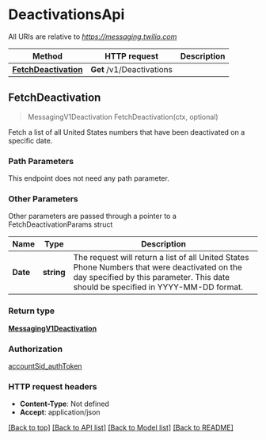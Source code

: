 # DeactivationsApi

All URIs are relative to *https://messaging.twilio.com*

Method | HTTP request | Description
------------- | ------------- | -------------
[**FetchDeactivation**](DeactivationsApi.md#FetchDeactivation) | **Get** /v1/Deactivations | 



## FetchDeactivation

> MessagingV1Deactivation FetchDeactivation(ctx, optional)



Fetch a list of all United States numbers that have been deactivated on a specific date.

### Path Parameters

This endpoint does not need any path parameter.

### Other Parameters

Other parameters are passed through a pointer to a FetchDeactivationParams struct


Name | Type | Description
------------- | ------------- | -------------
**Date** | **string** | The request will return a list of all United States Phone Numbers that were deactivated on the day specified by this parameter. This date should be specified in YYYY-MM-DD format.

### Return type

[**MessagingV1Deactivation**](MessagingV1Deactivation.md)

### Authorization

[accountSid_authToken](../README.md#accountSid_authToken)

### HTTP request headers

- **Content-Type**: Not defined
- **Accept**: application/json

[[Back to top]](#) [[Back to API list]](../README.md#documentation-for-api-endpoints)
[[Back to Model list]](../README.md#documentation-for-models)
[[Back to README]](../README.md)

